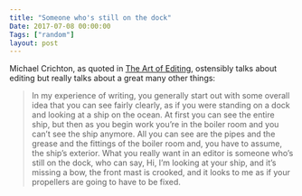 ```yaml
---
title: "Someone who's still on the dock"
Date: 2017-07-08 00:00:00
Tags: ["random"]
layout: post
---
```


<p>Michael Crichton, as quoted in <a href="https://www.theparisreview.org/interviews/1760/robert-gottlieb-the-art-of-editing-no-1-robert-gottlieb">The Art of Editing</a>, ostensibly talks about editing but really talks about a great many other things:</p>


<blockquote>
<p>In my experience of writing, you generally start out with some overall idea that you can see fairly clearly, as if you were standing on a dock and looking at a ship on the ocean. At first you can see the entire ship, but then as you begin work you’re in the boiler room and you can’t see the ship anymore. All you can see are the pipes and the grease and the fittings of the boiler room and, you have to assume, the ship’s exterior. What you really want in an editor is someone who’s still on the dock, who can say, Hi, I’m looking at your ship, and it’s missing a bow, the front mast is crooked, and it looks to me as if your propellers are going to have to be fixed.</p>
</blockquote>


<p></p>
<!--more-->